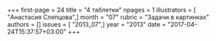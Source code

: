 +++
first-page = 24
title = "4 таблетки"
npages = 1
illustrators = [ "Анастасия Слепцова",]
month = "07"
rubric = "Задачи в картинках"
authors = []
issues = [ "2013_07",]
year = "2013"
date = "2017-04-24T15:37:57+03:00"
+++
